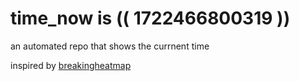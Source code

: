 # time_now is (( 1722466800319 ))

an automated repo that shows the currnent time

inspired by [breakingheatmap](https://github.com/breakingheatmap/breakingheatmap)